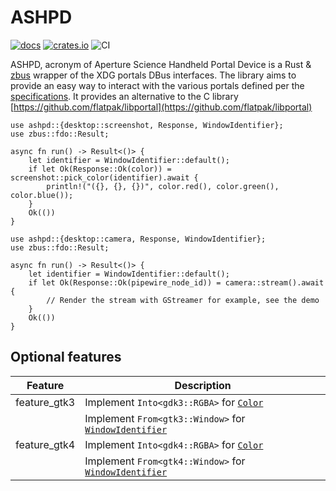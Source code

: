 # ASHPD

[![docs](https://docs.rs/ashpd/badge.svg)](https://docs.rs/ashpd/) [![crates.io](https://img.shields.io/crates/v/ashpd)](https://crates.io/crates/ashpd) ![CI](https://github.com/bilelmoussaoui/ashpd/workflows/CI/badge.svg)

ASHPD, acronym of Aperture Science Handheld Portal Device is a Rust & [zbus](https://gitlab.freedesktop.org/zeenix/zbus) wrapper of
the XDG portals DBus interfaces. The library aims to provide an easy way to
interact with the various portals defined per the [specifications](https://flatpak.github.io/xdg-desktop-portal/portal-docs.html).
It provides an alternative to the C library [https://github.com/flatpak/libportal](https://github.com/flatpak/libportal)

```rust,no_run
use ashpd::{desktop::screenshot, Response, WindowIdentifier};
use zbus::fdo::Result;

async fn run() -> Result<()> {
    let identifier = WindowIdentifier::default();
    if let Ok(Response::Ok(color)) = screenshot::pick_color(identifier).await {
        println!("({}, {}, {})", color.red(), color.green(), color.blue());
    }
    Ok(())
}
```

```rust,no_run
use ashpd::{desktop::camera, Response, WindowIdentifier};
use zbus::fdo::Result;

async fn run() -> Result<()> {
    let identifier = WindowIdentifier::default();
    if let Ok(Response::Ok(pipewire_node_id)) = camera::stream().await {
        // Render the stream with GStreamer for example, see the demo
    }
    Ok(())
}
```

## Optional features

| Feature | Description |
| ---     | ----------- |
| feature_gtk3 | Implement `Into<gdk3::RGBA>` for [`Color`] |
|  | Implement `From<gtk3::Window>` for [`WindowIdentifier`] |
| feature_gtk4 | Implement `Into<gdk4::RGBA>` for [`Color`] |
|  | Implement `From<gtk4::Window>` for [`WindowIdentifier`] |

[`Color`]: https://bilelmoussaoui.github.io/ashpd/ashpd/desktop/screenshot/struct.Color.html
[`WindowIdentifier`]: https://bilelmoussaoui.github.io/ashpd/ashpd/struct.WindowIdentifier.html
